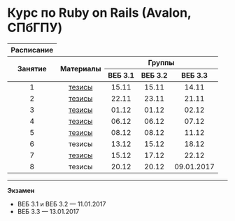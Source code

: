 Курс по Ruby on Rails (Avalon, СПбГПУ)
======================================

<table>
<thead>
<tr>
<th align="center">Расписание</th></tr><tr><th rowspan="2">Занятие</th><th rowspan="2">Материалы</th><th colspan="3">Группы</th></tr><tr><th>ВЕБ 3.1</th><th>ВЕБ 3.2</th><th>ВЕБ 3.3</th></tr>
</thead>
<tbody>
<tr>
<td align="center">1</td>
<td align="center"><a href="lab1.md">тезисы</a></td>
<td align="center">15.11</td>
<td align="center">15.11</td>
<td align="center">14.11</td>
</tr>
<tr>
<td align="center">2</td>
<td align="center"><a href="lab2.md">тезисы</a></td>
<td align="center">22.11</td>
<td align="center">23.11</td>
<td align="center">21.11</td>
</tr>
<tr>
<td align="center">3</td>
<td align="center"><a href="lab3.md">тезисы</a></td>
<td align="center">01.12</td>
<td align="center">01.12</td>
<td align="center">02.12</td>
</tr>
<tr>
<td align="center">4</td>
<td align="center"><a href="lab4.md">тезисы</a></td>
<td align="center">06.12</td>
<td align="center">06.12</td>
<td align="center">07.12</td>
</tr>
<tr>
<td align="center">5</td>
<td align="center"><a href="lab5.md">тезисы</a></td>
<td align="center">08.12</td>
<td align="center">08.12</td>
<td align="center">11.12</td>
</tr>
<tr>
<td align="center">6</td>
<td align="center"><span title="В процессе...">тезисы</span></td>
<td align="center">13.12</td>
<td align="center">15.12</td>
<td align="center">18.12</td>
</tr>
<tr>
<td align="center">7</td>
<td align="center"><a href="lab7.md">тезисы</a></td>
<td align="center">15.12</td>
<td align="center">17.12</td>
<td align="center">22.12</td>
</tr>
<tr>
<td align="center">8</td>
<td align="center"><span title="В процессе...">тезисы</span></td>
<td align="center">20.12</td>
<td align="center">20.12</td>
<td align="center">09.01.2017</td>
</tr>
</tbody>
</table>

---

**Экзамен**

* ВЕБ 3.1 и ВЕБ 3.2 — 11.01.2017
* ВЕБ 3.3 — 13.01.2017
